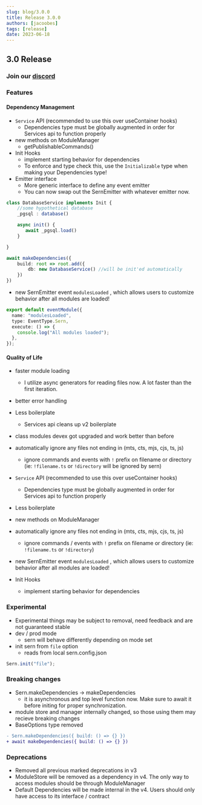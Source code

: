 ```yaml
---
slug: blog/3.0.0
title: Release 3.0.0
authors: [jacoobes]
tags: [release]
date: 2023-06-18
---
```


## 3.0 Release

### Join our [discord](https://sern.dev/discord) <br />

### Features

#### Dependency Management

- `Service` API (recommended to use this over useContainer hooks)
  - Dependencies type must be globally augmented in order for Services api to function properly
- new methods on ModuleManager
  - getPublishableCommands()
- Init Hooks
  - implement starting behavior for dependencies
  - To enforce and type check this, use the `Initializable` type when making your Dependencies type!
- Emitter interface
  - More generic interface to define any event emitter
  - You can now swap out the SernEmitter with whatever emitter now.

```ts
class DatabaseService implements Init {
    //some hypothetical database
    _pgsql : database()

    async init() {
       await _pgsql.load()
    }

}

await makeDependencies({
    build: root => root.add({
        db: new DatabaseService() //will be init'ed automatically
    })
})

```

- new SernEmitter event `modulesLoaded` , which allows users to customize behavior after all modules are loaded!

```ts
export default eventModule({
  name: "modulesLoaded",
  type: EventType.Sern,
  execute: () => {
    console.log("All modules loaded");
  },
});
```

#### Quality of Life

- faster module loading
  - I utilize async generators for reading files now. A lot faster than the first iteration.
- better error handling
- Less boilerplate
  - Services api cleans up v2 boilerplate
- class modules devex got upgraded and work better than before
- automatically ignore any files not ending in (mts, cts, mjs, cjs, ts, js)

  - ignore commands and events with `!` prefix on filename or directory (ie: `!filename.ts` or `!directory` will be ignored by sern)

- `Service` API (recommended to use this over useContainer hooks)
  - Dependencies type must be globally augmented in order for Services api to function properly
- Less boilerplate
- new methods on ModuleManager
- automatically ignore any files not ending in (mts, cts, mjs, cjs, ts, js)
  - ignore commands / events with `!` prefix on filename or directory (ie: `!filename.ts` or `!directory`)
- new SernEmitter event `modulesLoaded` , which allows users to customize behavior after all modules are loaded!
- Init Hooks
  - implement starting behavior for dependencies

### Experimental

- Experimental things may be subject to removal, need feedback and are not guaranteed stable
- dev / prod mode
  - sern will behave differently depending on mode set
- init sern from `file` option
  - reads from local sern.config.json

```js
Sern.init("file");
```

### Breaking changes

- Sern.makeDependencies -> makeDependencies
  - it is asynchronous and top level function now. Make sure to await it before initing for proper synchronization.
- module store and manager internally changed, so those using them may recieve breaking changes
- BaseOptions type removed

```diff lang="ts" showLineNumbers=false
- Sern.makeDependencies({ build: () => {} })
+ await makeDependencies({ build: () => {} })
```

### Deprecations

- Removed all previous marked deprecations in v3
- ModuleStore will be removed as a dependency in v4. The only way to access modules should be through ModuleManager
- Default Dependencies will be made internal in the v4. Users should only have access to its interface / contract

